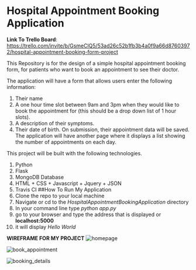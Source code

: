 # Hospital Appointment Booking Application
**Link To Trello Board**: <https://trello.com/invite/b/GsmeClQ5/53ad26c52b1fb3b4a0f9a66d87603972/hospital-appointment-booking-form-project>

This Repository is for the design of a simple hospital appointment booking form, for patients who want to book an appointment to see their doctor. 

The application will have a form that allows users enter the following information:
1. Their name
2. A one hour time slot between 9am and 3pm when they would like to book the appointment for (this should be a drop down list of 1 hour slots).
3. A description of their symptoms.
4. Their date of birth.
On submission, their appointment data will be saved. The application will have another page where it displays a list showing the number of appointments on each day.

This project will be built with the following technologies.
1. Python
2. Flask
3. MongoDB Database
4. HTML + CSS + Javascript + Jquery + JSON
5. Travis CI
##How To Run My Application
1. Clone the repo to your local machine
2. Navigate or cd to the _HospitalAppointmentBookingApplication_ directory
3. In your command line type _python app.py_
4. go to your browser and type the address that is displayed or **localhost:5000**
5. it will display *Hello World*

**WIREFRAME FOR MY PROJECT**
![homepage](https://user-images.githubusercontent.com/26542167/46218462-93cdeb00-c33c-11e8-8f01-f6fd5b1793ee.png)

![book_appointment](https://user-images.githubusercontent.com/26542167/46218463-94668180-c33c-11e8-9977-02040203d0ba.png)

![booking_details](https://user-images.githubusercontent.com/26542167/46218464-94668180-c33c-11e8-95e2-9a2e110dfa70.png)

